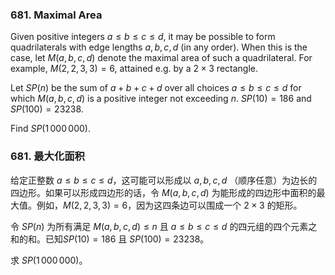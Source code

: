 ### 681. Maximal Area

Given positive integers $a \le b \le c \le d$, it may be possible to form quadrilaterals with edge lengths $a,b,c,d$ (in any order). When this is the case, let $M(a,b,c,d)$ denote the maximal area of such a quadrilateral. For example, $M(2,2,3,3)=6$, attained e.g. by a $2\times 3$ rectangle.

Let $SP(n)$ be the sum of $a+b+c+d$ over all choices $a \le b \le c \le d$ for which $M(a,b,c,d)$ is a positive integer not exceeding $n$.
$SP(10)=186$ and $SP(100)=23238$.

Find $SP(1\,000\,000)$.

### 681. 最大化面积

给定正整数 $a \le b \le c \le d$，这可能可以形成以 $a,b,c,d$ （顺序任意）为边长的四边形。如果可以形成四边形的话，令 $M(a,b,c,d)$ 为能形成的四边形中面积的最大值。例如，$M(2,2,3,3)=6$，因为这四条边可以围成一个 $2 \times 3$ 的矩形。

令 $SP(n)$ 为所有满足 $M(a, b, c, d) \leq n$ 且 $a \leq b \leq c \leq d$ 的四元组的四个元素之和的和。已知$SP(10)=186$ 且 $SP(100)=23238$。

求 $SP(1\,000\,000)$。

